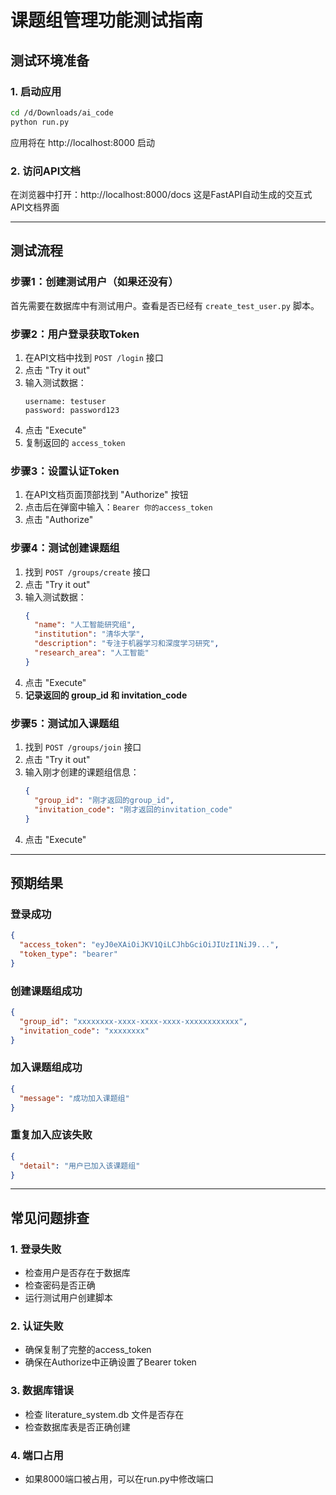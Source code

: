  # 课题组管理功能测试指南

## 测试环境准备

### 1. 启动应用
```bash
cd /d/Downloads/ai_code
python run.py
```
应用将在 http://localhost:8000 启动

### 2. 访问API文档
在浏览器中打开：http://localhost:8000/docs
这是FastAPI自动生成的交互式API文档界面

---

## 测试流程

### 步骤1：创建测试用户（如果还没有）
首先需要在数据库中有测试用户。查看是否已经有 `create_test_user.py` 脚本。

### 步骤2：用户登录获取Token
1. 在API文档中找到 `POST /login` 接口
2. 点击 "Try it out"
3. 输入测试数据：
   ```
   username: testuser
   password: password123
   ```
4. 点击 "Execute"
5. 复制返回的 `access_token`

### 步骤3：设置认证Token
1. 在API文档页面顶部找到 "Authorize" 按钮
2. 点击后在弹窗中输入：`Bearer 你的access_token`
3. 点击 "Authorize"

### 步骤4：测试创建课题组
1. 找到 `POST /groups/create` 接口
2. 点击 "Try it out"
3. 输入测试数据：
   ```json
   {
     "name": "人工智能研究组",
     "institution": "清华大学",
     "description": "专注于机器学习和深度学习研究",
     "research_area": "人工智能"
   }
   ```
4. 点击 "Execute"
5. **记录返回的 group_id 和 invitation_code**

### 步骤5：测试加入课题组
1. 找到 `POST /groups/join` 接口
2. 点击 "Try it out"
3. 输入刚才创建的课题组信息：
   ```json
   {
     "group_id": "刚才返回的group_id",
     "invitation_code": "刚才返回的invitation_code"
   }
   ```
4. 点击 "Execute"

---

## 预期结果

### 登录成功
```json
{
  "access_token": "eyJ0eXAiOiJKV1QiLCJhbGciOiJIUzI1NiJ9...",
  "token_type": "bearer"
}
```

### 创建课题组成功
```json
{
  "group_id": "xxxxxxxx-xxxx-xxxx-xxxx-xxxxxxxxxxxx",
  "invitation_code": "xxxxxxxx"
}
```

### 加入课题组成功
```json
{
  "message": "成功加入课题组"
}
```

### 重复加入应该失败
```json
{
  "detail": "用户已加入该课题组"
}
```

---

## 常见问题排查

### 1. 登录失败
- 检查用户是否存在于数据库
- 检查密码是否正确
- 运行测试用户创建脚本

### 2. 认证失败 
- 确保复制了完整的access_token
- 确保在Authorize中正确设置了Bearer token

### 3. 数据库错误
- 检查 literature_system.db 文件是否存在
- 检查数据库表是否正确创建

### 4. 端口占用
- 如果8000端口被占用，可以在run.py中修改端口
